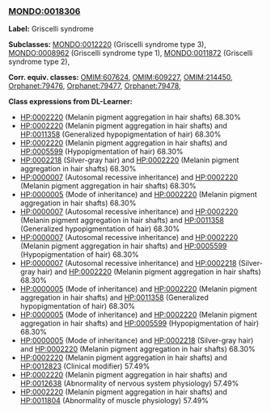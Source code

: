 
### [MONDO:0018306](http://purl.obolibrary.org/obo/MONDO_0018306)
**Label:** Griscelli syndrome

**Subclasses:** [MONDO:0012220](http://purl.obolibrary.org/obo/MONDO_0012220) (Griscelli syndrome type 3), [MONDO:0008962](http://purl.obolibrary.org/obo/MONDO_0008962) (Griscelli syndrome type 1), [MONDO:0011872](http://purl.obolibrary.org/obo/MONDO_0011872) (Griscelli syndrome type 2), 

**Corr. equiv. classes:** [OMIM:607624](http://purl.obolibrary.org/obo/OMIM_607624), [OMIM:609227](http://purl.obolibrary.org/obo/OMIM_609227), [OMIM:214450](http://purl.obolibrary.org/obo/OMIM_214450), [Orphanet:79476](http://www.orpha.net/ORDO/Orphanet_79476), [Orphanet:79477](http://www.orpha.net/ORDO/Orphanet_79477), [Orphanet:79478](http://www.orpha.net/ORDO/Orphanet_79478), 

**Class expressions from DL-Learner:**

- [HP:0002220](http://purl.obolibrary.org/obo/HP_0002220) (Melanin pigment aggregation in hair shafts) 68.30%
- [HP:0002220](http://purl.obolibrary.org/obo/HP_0002220) (Melanin pigment aggregation in hair shafts) and [HP:0011358](http://purl.obolibrary.org/obo/HP_0011358) (Generalized hypopigmentation of hair) 68.30%
- [HP:0002220](http://purl.obolibrary.org/obo/HP_0002220) (Melanin pigment aggregation in hair shafts) and [HP:0005599](http://purl.obolibrary.org/obo/HP_0005599) (Hypopigmentation of hair) 68.30%
- [HP:0002218](http://purl.obolibrary.org/obo/HP_0002218) (Silver-gray hair) and [HP:0002220](http://purl.obolibrary.org/obo/HP_0002220) (Melanin pigment aggregation in hair shafts) 68.30%
- [HP:0000007](http://purl.obolibrary.org/obo/HP_0000007) (Autosomal recessive inheritance) and [HP:0002220](http://purl.obolibrary.org/obo/HP_0002220) (Melanin pigment aggregation in hair shafts) 68.30%
- [HP:0000005](http://purl.obolibrary.org/obo/HP_0000005) (Mode of inheritance) and [HP:0002220](http://purl.obolibrary.org/obo/HP_0002220) (Melanin pigment aggregation in hair shafts) 68.30%
- [HP:0000007](http://purl.obolibrary.org/obo/HP_0000007) (Autosomal recessive inheritance) and [HP:0002220](http://purl.obolibrary.org/obo/HP_0002220) (Melanin pigment aggregation in hair shafts) and [HP:0011358](http://purl.obolibrary.org/obo/HP_0011358) (Generalized hypopigmentation of hair) 68.30%
- [HP:0000007](http://purl.obolibrary.org/obo/HP_0000007) (Autosomal recessive inheritance) and [HP:0002220](http://purl.obolibrary.org/obo/HP_0002220) (Melanin pigment aggregation in hair shafts) and [HP:0005599](http://purl.obolibrary.org/obo/HP_0005599) (Hypopigmentation of hair) 68.30%
- [HP:0000007](http://purl.obolibrary.org/obo/HP_0000007) (Autosomal recessive inheritance) and [HP:0002218](http://purl.obolibrary.org/obo/HP_0002218) (Silver-gray hair) and [HP:0002220](http://purl.obolibrary.org/obo/HP_0002220) (Melanin pigment aggregation in hair shafts) 68.30%
- [HP:0000005](http://purl.obolibrary.org/obo/HP_0000005) (Mode of inheritance) and [HP:0002220](http://purl.obolibrary.org/obo/HP_0002220) (Melanin pigment aggregation in hair shafts) and [HP:0011358](http://purl.obolibrary.org/obo/HP_0011358) (Generalized hypopigmentation of hair) 68.30%
- [HP:0000005](http://purl.obolibrary.org/obo/HP_0000005) (Mode of inheritance) and [HP:0002220](http://purl.obolibrary.org/obo/HP_0002220) (Melanin pigment aggregation in hair shafts) and [HP:0005599](http://purl.obolibrary.org/obo/HP_0005599) (Hypopigmentation of hair) 68.30%
- [HP:0000005](http://purl.obolibrary.org/obo/HP_0000005) (Mode of inheritance) and [HP:0002218](http://purl.obolibrary.org/obo/HP_0002218) (Silver-gray hair) and [HP:0002220](http://purl.obolibrary.org/obo/HP_0002220) (Melanin pigment aggregation in hair shafts) 68.30%
- [HP:0002220](http://purl.obolibrary.org/obo/HP_0002220) (Melanin pigment aggregation in hair shafts) and [HP:0012823](http://purl.obolibrary.org/obo/HP_0012823) (Clinical modifier) 57.49%
- [HP:0002220](http://purl.obolibrary.org/obo/HP_0002220) (Melanin pigment aggregation in hair shafts) and [HP:0012638](http://purl.obolibrary.org/obo/HP_0012638) (Abnormality of nervous system physiology) 57.49%
- [HP:0002220](http://purl.obolibrary.org/obo/HP_0002220) (Melanin pigment aggregation in hair shafts) and [HP:0011804](http://purl.obolibrary.org/obo/HP_0011804) (Abnormality of muscle physiology) 57.49%


